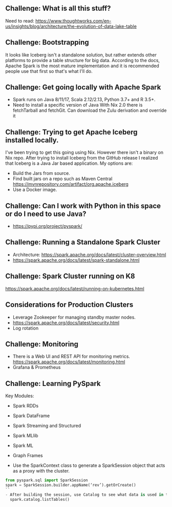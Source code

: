## Challenge: What is all this stuff?
Need to read: https://www.thoughtworks.com/en-us/insights/blog/architecture/the-evolution-of-data-lake-table

## Challenge: Bootstrapping
It looks like Iceberg isn't a standalone solution, but rather extends other 
platforms to provide a table structure for big data.
According to the docs, Apache Spark is the most mature implementation and
it is recommended people use that first so that's what I'll do.

## Challenge: Get going locally with Apache Spark
- Spark runs on Java 8/11/17, Scala 2.12/2.13, Python 3.7+ and R 3.5+.
- Need to install a specific version of Java
  With Nix 2.0 there is fetchTarball and fetchGit.
  Can download the Zulu derivation and override it 

## Challenge: Trying to get Apache Iceberg installed locally.
I've been trying to get this going using Nix. However there isn't 
a binary on Nix repo.
After trying to install Iceberg from the GitHub release I realized that
Iceberg is a Java Jar based application. My options are:
- Build the Jars from source.
- Find built jars on a repo such as Maven Central
  https://mvnrepository.com/artifact/org.apache.iceberg
- Use a Docker image.

## Challenge: Can I work with Python in this space or do I need to use Java?
- https://pypi.org/project/pyspark/

## Challenge: Running a Standalone Spark Cluster
- Architecture: https://spark.apache.org/docs/latest/cluster-overview.html
- https://spark.apache.org/docs/latest/spark-standalone.html

## Challenge: Spark Cluster running on K8
https://spark.apache.org/docs/latest/running-on-kubernetes.html

## Considerations for Production Clusters
- Leverage Zookeeper for managing standby master nodes.
- https://spark.apache.org/docs/latest/security.html
- Log rotation

## Challenge: Monitoring
- There is a Web UI and REST API for monitoring metrics.
  https://spark.apache.org/docs/latest/monitoring.html
- Grafana & Prometheus

## Challenge: Learning PySpark
Key Modules: 
- Spark RDDs
- Spark DataFrame
- Spark Streaming and Structured
- Spark MLlib
- Spark ML
- Graph Frames

- Use the SparkContext class to generate a SparkSession object that acts as a 
proxy with the cluster. 
```python
from pyspark.sql import SparkSession
spark = SparkSession.builder.appName(‘rev’).getOrCreate()
``
- After building the session, use Catalog to see what data is used in the cluster.
  spark.catalog.listTables() 
